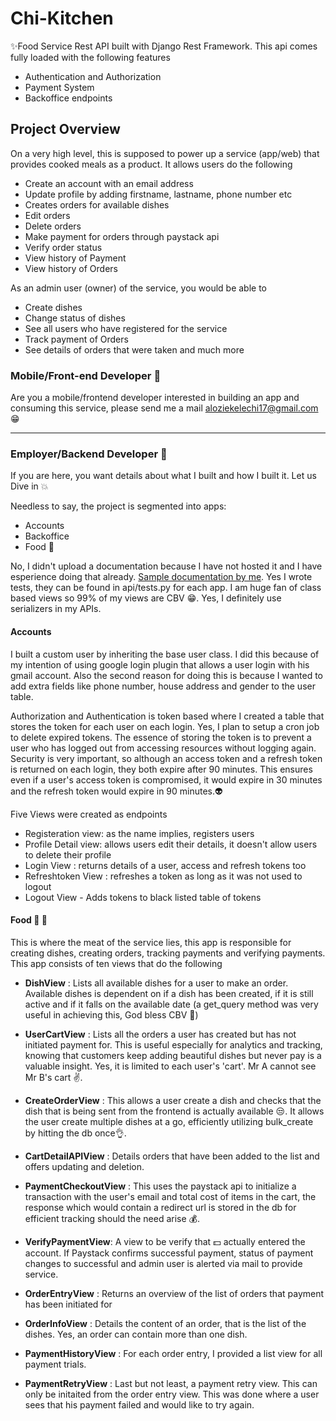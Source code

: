 # Chi-Kitchen

:sparkles:Food Service Rest API built with Django Rest Framework. This api comes fully loaded with the following features
- Authentication and Authorization
- Payment System
- Backoffice endpoints

## Project Overview
On a very high level, this is supposed to power up a service (app/web) that provides cooked meals as a product. It allows users do the following
- Create an account with an email address
- Update profile by adding firstname, lastname, phone number etc
- Creates orders for available dishes
- Edit orders
- Delete orders
- Make payment for orders through paystack api
- Verify order status
- View history of Payment
- View history of Orders

As an admin user (owner) of the service, you would be able to
- Create dishes
- Change status of dishes
- See all users who have registered for the service
- Track payment of Orders
- See details of orders that were taken and much more


### Mobile/Front-end Developer 👋
Are you a mobile/frontend developer interested in building an app and consuming this service, please send me a mail aloziekelechi17@gmail.com :grin:

-----------------------------------------------------------------------------------------------------------------------------------------------------
### Employer/Backend Developer 👋
If you are here, you want details about what I built and how I built it. Let us Dive in :collision:

Needless to say, the project is segmented into apps:
- Accounts
- Backoffice
- Food :poultry_leg:

No, I didn't upload a documentation because I have not hosted it and I have esperience doing that already. [Sample documentation by me](https://documenter.getpostman.com/view/11324986/SzzhddRx?version=latest#044d99a9-a717-4581-873b-40f18462fd73).
Yes I wrote tests, they can be found in api/tests.py for each app.
I am huge fan of class based views so 99% of my views are CBV :grin:. Yes, I definitely use serializers in my APIs.

#### Accounts
I built a custom user by inheriting the base user class. I did this because of my intention of using google login plugin that allows a user login with his gmail account.
Also the second reason for doing this is because I wanted to add extra fields like phone number, house address and gender to the user table.

Authorization and Authentication is token based where I created a table that stores the token for each user on each login. Yes, I plan to setup a cron job to delete expired tokens.
The essence of storing the token is to prevent a user who has logged out from accessing resources without logging again. 
Security is very important, so although an access token and a refresh token is returned on each login, they both expire after 90 minutes. This ensures even if a user's access token is compromised,
it would expire in 30 minutes and the refresh token would expire in 90 minutes.:alien:

Five Views were created as endpoints
- Registeration view: as the name implies, registers users
- Profile Detail view: allows users edit their details, it doesn't allow users to delete their profile
- Login View : returns details of a user, access and refresh tokens too
- Refreshtoken View : refreshes a token as long as it was not used to logout
- Logout View - Adds tokens to black listed table of tokens


#### Food :hamburger: :poultry_leg:
This is where the meat of the service lies, this app is responsible for creating dishes, creating orders, tracking payments and verifying payments. This app consists of ten views that do the following

- __DishView__ : Lists all available dishes for a user to make an order. Available dishes is dependent on if a dish has been created, if it is still active and if it falls on the available date (a get_query method was very useful in achieving this, God bless CBV :nail_care:)

- __UserCartView__ : Lists all the orders a user has created but has not initiated payment for. This is useful especially for analytics and tracking, knowing that customers keep adding beautiful dishes but never pay is a valuable insight. Yes, it is limited to each user's 'cart'. Mr A cannot see Mr B's cart :v:.

- __CreateOrderView__ : This allows a user create a dish and checks that the dish that is being sent from the frontend is actually available :unamused:. It allows the user create multiple dishes at a go, efficiently utilizing bulk_create by hitting the db once:ok_hand:.

- __CartDetailAPIView__ : Details orders that have been added to the list and offers updating and deletion.

- __PaymentCheckoutView__ : This uses the paystack api to initialize a transaction with the user's email and total cost of items in the cart, the response which would contain a redirect url is stored in the db for efficient tracking should the need arise :moneybag:.

- __VerifyPaymentView__: A view to be verify that :dollar: actually entered the account. If Paystack confirms successful payment, status of payment changes to successful and admin user is alerted via mail to provide service.

- __OrderEntryView__ : Returns an overview of the list of orders that payment has been initiated for

- __OrderInfoView__ : Details the content of an order, that is the list of the dishes. Yes, an order can contain more than one dish.

- __PaymentHistoryView__ : For each order entry, I provided a list view for all payment trials.

- __PaymentRetryView__ : Last but not least, a payment retry view. This can only be initaited from the order entry view. This was done where a user sees that his payment failed and would like to try again.
